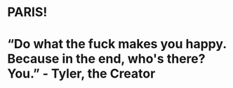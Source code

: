 # PARIS!
# “Do what the fuck makes you happy. Because in the end, who's there? You.” - Tyler, the Creator 
